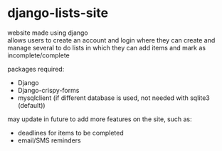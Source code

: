 # django-lists-site

website made using django<br />
allows users to create an account and login where they can create and manage several to do lists in which they can add items and mark as incomplete/complete

packages required:
- Django
- Django-crispy-forms
- mysqlclient (if different database is used, not needed with sqlite3 (default))


may update in future to add more features on the site, such as:
- deadlines for items to be completed
- email/SMS reminders 
